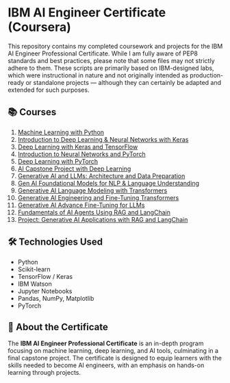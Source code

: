 # IBM AI Engineer Certificate (Coursera)

This repository contains my completed coursework and projects for the IBM AI Engineer Professional Certificate. 
While I am fully aware of PEP8 standards and best practices, please note that some files may not strictly adhere to them. 
These scripts are primarily based on IBM-designed labs, which were instructional in nature and not originally intended as 
production-ready or standalone projects — although they can certainly be adapted and extended for such purposes.

## 📚 Courses

1. [Machine Learning with Python](https://www.coursera.org/learn/machine-learning-with-python?specialization=ai-engineer)
2. [Introduction to Deep Learning & Neural Networks with Keras](https://www.coursera.org/learn/introduction-to-deep-learning-with-keras?specialization=ai-engineer)
3. [Deep Learning with Keras and TensorFlow](https://www.coursera.org/learn/building-deep-learning-models-with-tensorflow?specialization=ai-engineer)
4. [Introduction to Neural Networks and PyTorch](https://www.coursera.org/learn/deep-neural-networks-with-pytorch?specialization=ai-engineer)
5. [Deep Learning with PyTorch](https://www.coursera.org/learn/advanced-deep-learning-with-pytorch?specialization=ai-engineer)
6. [AI Capstone Project with Deep Learning](https://www.coursera.org/learn/ai-deep-learning-capstone?specialization=ai-engineer)
7. [Generative AI and LLMs: Architecture and Data Preparation](https://www.coursera.org/learn/generative-ai-llm-architecture-data-preparation?specialization=ai-engineer)
8. [Gen AI Foundational Models for NLP & Language Understanding](https://www.coursera.org/learn/gen-ai-foundational-models-for-nlp-and-language-understanding?specialization=ai-engineer)
9. [Generative AI Language Modeling with Transformers](https://www.coursera.org/learn/generative-ai-language-modeling-with-transformers?specialization=ai-engineer)
10. [Generative AI Engineering and Fine-Tuning Transformers](https://www.coursera.org/learn/generative-ai-engineering-and-fine-tuning-transformers?specialization=ai-engineer)
11. [Generative AI Advance Fine-Tuning for LLMs](https://www.coursera.org/learn/generative-ai-advanced-fine-tuning-for-llms?specialization=ai-engineer)
12. [Fundamentals of AI Agents Using RAG and LangChain](https://www.coursera.org/learn/fundamentals-of-ai-agents-using-rag-and-langchain?specialization=ai-engineer)
13. [Project: Generative AI Applications with RAG and LangChain](https://www.coursera.org/learn/project-generative-ai-applications-with-rag-and-langchain?specialization=ai-engineer)

## 🛠 Technologies Used

- Python
- Scikit-learn
- TensorFlow / Keras
- IBM Watson
- Jupyter Notebooks
- Pandas, NumPy, Matplotlib
- PyTorch

## 🧠 About the Certificate

The **IBM AI Engineer Professional Certificate** is an in-depth program focusing on machine learning, deep learning, and AI tools, culminating in a final capstone project. The certificate is designed to equip learners with the skills needed to become AI engineers, with an emphasis on hands-on learning through projects.
